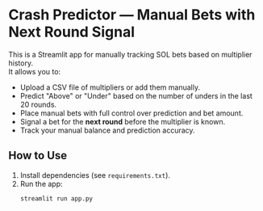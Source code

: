 # Crash Predictor — Manual Bets with Next Round Signal

This is a Streamlit app for manually tracking SOL bets based on multiplier history.  
It allows you to:

- Upload a CSV file of multipliers or add them manually.
- Predict "Above" or "Under" based on the number of unders in the last 20 rounds.
- Place manual bets with full control over prediction and bet amount.
- Signal a bet for the **next round** before the multiplier is known.
- Track your manual balance and prediction accuracy.

## How to Use

1. Install dependencies (see `requirements.txt`).
2. Run the app:
   ```bash
   streamlit run app.py

